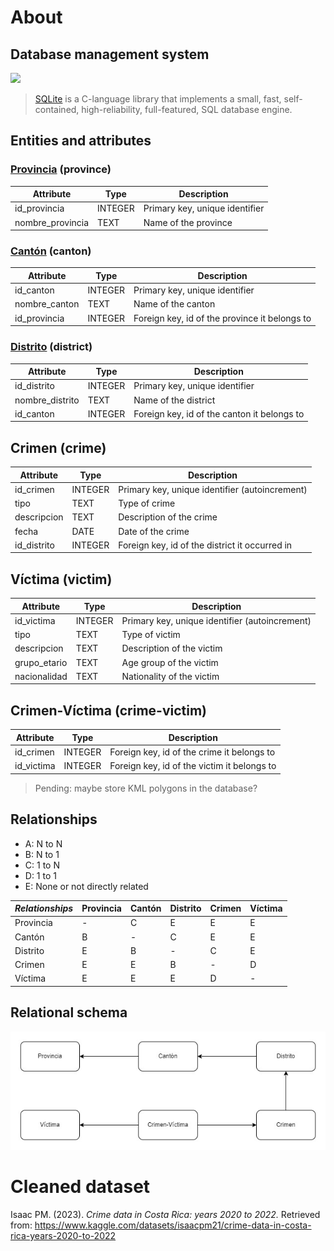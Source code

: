# About

## Database management system


<img src="https://sqlite.org/forum/logo?id=ff8c956d">

> [SQLite](https://sqlite.org/index.html) is a C-language library that implements a small, fast, self-contained, high-reliability, full-featured, SQL database engine.

## Entities and attributes

### [Provincia](https://en.wikipedia.org/wiki/Provinces_of_Costa_Rica) (province)

| Attribute        | Type    | Description                    |
|------------------|---------|--------------------------------|
| id_provincia     | INTEGER | Primary key, unique identifier |
| nombre_provincia | TEXT    | Name of the province           |

### [Cantón](https://en.wikipedia.org/wiki/Cantons_of_Costa_Rica) (canton)

| Attribute     | Type    | Description                                   |
|---------------|---------|-----------------------------------------------|
| id_canton     | INTEGER | Primary key, unique identifier                |
| nombre_canton | TEXT    | Name of the canton                            |
| id_provincia  | INTEGER | Foreign key, id of the province it belongs to |

### [Distrito](https://en.wikipedia.org/wiki/Districts_of_Costa_Rica) (district)	

| Attribute       | Type    | Description                                 |
|-----------------|---------|---------------------------------------------|
| id_distrito     | INTEGER | Primary key, unique identifier              |
| nombre_distrito | TEXT    | Name of the district                        |
| id_canton       | INTEGER | Foreign key, id of the canton it belongs to |

## Crimen (crime)

| Attribute   | Type    | Description                                    |
|-------------|---------|------------------------------------------------|
| id_crimen   | INTEGER | Primary key, unique identifier (autoincrement) |
| tipo        | TEXT    | Type of crime                                  |
| descripcion | TEXT    | Description of the crime                       |
| fecha       | DATE    | Date of the crime                              |
| id_distrito | INTEGER | Foreign key, id of the district it occurred in |

## Víctima (victim)

| Attribute    | Type    | Description                                    |
|--------------|---------|------------------------------------------------|
| id_victima   | INTEGER | Primary key, unique identifier (autoincrement) |
| tipo         | TEXT    | Type of victim                                 |
| descripcion  | TEXT    | Description of the victim                      |
| grupo_etario | TEXT    | Age group of the victim                        |
| nacionalidad | TEXT    | Nationality of the victim                      |

## Crimen-Víctima (crime-victim)

| Attribute  | Type    | Description                                 |
|------------|---------|---------------------------------------------|
| id_crimen  | INTEGER | Foreign key, id of the crime it belongs to  |
| id_victima | INTEGER | Foreign key, id of the victim it belongs to |

> Pending: maybe store KML polygons in the database?

## Relationships

- A: N to N
- B: N to 1
- C: 1 to N
- D: 1 to 1
- E: None or not directly related

| _Relationships_ | Provincia | Cantón | Distrito | Crimen | Víctima |
|-----------------|-----------|--------|----------|--------|---------|
| Provincia       | -         | C      | E        | E      | E       |
| Cantón          | B         | -      | C        | E      | E       |
| Distrito        | E         | B      | -        | C      | E       |
| Crimen          | E         | E      | B        | -      | D       |
| Víctima         | E         | E      | E        | D      | -       |


## Relational schema

![Relational schema](/resources/relational.jpg)


# Cleaned dataset

Isaac PM. (2023). _Crime data in Costa Rica: years 2020 to 2022._ Retrieved from: https://www.kaggle.com/datasets/isaacpm21/crime-data-in-costa-rica-years-2020-to-2022